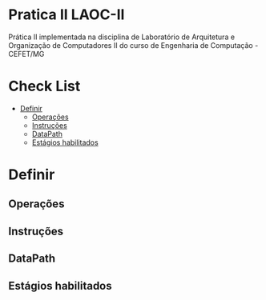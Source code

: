 # Pratica II LAOC-II
Prática II implementada na disciplina de Laboratório de Arquitetura e Organização de Computadores II do curso de Engenharia de Computação - CEFET/MG

Check List
=================

<!--ts-->
   * [Definir](#definir)
      * [Operações](#operacoes)
      * [Instruções](#instrucoes)
      * [DataPath](#datapath)
      * [Estágios habilitados](#estagios-habilitados)
<!--te-->



Definir
============

Operações
-----

Instruções
-----

DataPath
-----

Estágios habilitados
-----
